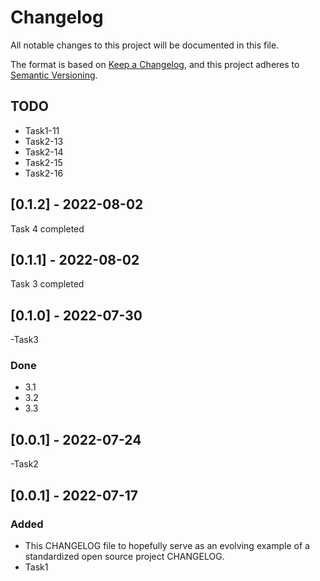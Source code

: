 # Changelog

All notable changes to this project will be documented in this file.

The format is based on [Keep a Changelog](https://keepachangelog.com/en/1.0.0/),
and this project adheres to [Semantic Versioning](https://semver.org/spec/v2.0.0.html).

## TODO

- Task1-11
- Task2-13
- Task2-14
- Task2-15
- Task2-16

## [0.1.2] - 2022-08-02

Task 4 completed

## [0.1.1] - 2022-08-02

Task 3 completed

## [0.1.0] - 2022-07-30

-Task3

### Done

- 3.1
- 3.2
- 3.3

## [0.0.1] - 2022-07-24

-Task2
## [0.0.1] - 2022-07-17

### Added

- This CHANGELOG file to hopefully serve as an evolving example of a
  standardized open source project CHANGELOG.
- Task1